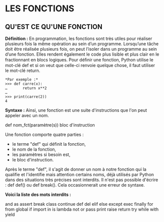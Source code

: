 LES FONCTIONS
=============


QU'EST CE QU'UNE FONCTION
---------------------------

**Définition :**
En programmation, les fonctions sont très utiles pour réaliser plusieurs fois la même opération au sein d’un programme. Lorsqu’une tâche doit être réalisée plusieurs fois, on peut l’isoler dans un programme au sein d’une fonction.
Elles rendent également le code plus lisible et plus clair en le fractionnant en blocs logiques.
Pour déﬁnir une fonction, Python utilise le mot-clé def et si on veut que celle-ci renvoie quelque chose, il faut utiliser le mot-clé return. 


	*Par exemple :*
	>>> def carre(x):
	…   	return x**2 
	…
	>>> print(carre(2)) 
	4

**Syntaxe :**
Ainsi, une fonction est une suite d'instructions que l'on peut appeler avec un nom.

def nom_fct(paramètre(s))
	bloc d'instruction

Une fonction comporte quatre parties :
- le terme "def" qui définit la fonction,
- le nom de la fonction,
- les paramètres si besoin est,
- le bloc d'instruction.

Après le terme "def", il s'agit de donner un nom à notre fonction qui la qualifie et l'identifie mais attention certains noms, déjà utilisés par Python dans des situations très précises sont interdits. Il n'est pas possible d'écrire : def def() ou def break(). Cela occasionnerait une erreur de syntaxe.

**Voici la liste des mots interdits :**

and	as	assert	break	class	continue	def	del
elif	else	except	exec 	finally	for	from	global
if	import	in	is	lambda	not	or	pass
print	raise	return	try	while	with	yield





